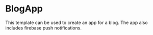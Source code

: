 # BlogApp
This template can be used to create an app for a blog. The app also includes firebase push notifications.
